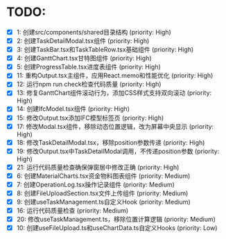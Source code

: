 # TODO:

- [x] 1: 创建src/components/shared目录结构 (priority: High)
- [x] 2: 创建TaskDetailModal.tsx组件 (priority: High)
- [x] 3: 创建TaskBar.tsx和TaskTableRow.tsx基础组件 (priority: High)
- [x] 4: 创建GanttChart.tsx甘特图组件 (priority: High)
- [x] 5: 创建ProgressTable.tsx进度表组件 (priority: High)
- [x] 11: 重构Output.tsx主组件，应用React.memo和性能优化 (priority: High)
- [x] 12: 运行npm run check检查代码质量 (priority: High)
- [x] 13: 修复GanttChart组件滚动行为，添加CSS样式支持双向滚动 (priority: High)
- [x] 14: 创建IfcModel.tsx组件 (priority: High)
- [x] 15: 修改Output.tsx添加IFC模型标签页 (priority: High)
- [x] 17: 修改Modal.tsx组件，移除动态位置逻辑，改为屏幕中央显示 (priority: High)
- [x] 18: 修改TaskDetailModal.tsx，移除position参数传递 (priority: High)
- [x] 19: 修改Output.tsx中TaskDetailModal调用，不传递position参数 (priority: High)
- [x] 21: 运行代码质量检查确保弹窗居中修改正确 (priority: High)
- [x] 6: 创建MaterialCharts.tsx资金物料图表组件 (priority: Medium)
- [x] 7: 创建OperationLog.tsx操作记录组件 (priority: Medium)
- [x] 8: 创建FileUploadSection.tsx文件上传组件 (priority: Medium)
- [x] 9: 创建useTaskManagement.ts自定义Hook (priority: Medium)
- [x] 16: 运行代码质量检查 (priority: Medium)
- [x] 20: 修改useTaskManagement.ts，移除位置计算逻辑 (priority: Medium)
- [x] 10: 创建useFileUpload.ts和useChartData.ts自定义Hooks (priority: Low)
